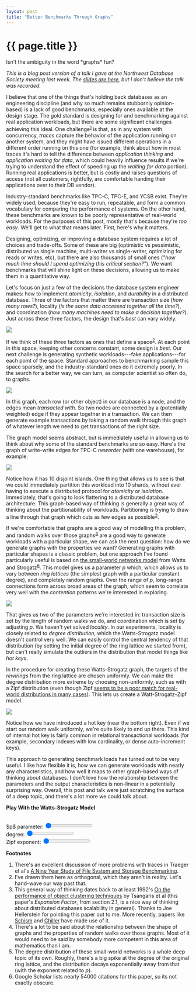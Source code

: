 ```yaml
---
layout: post
title: "Better Benchmarks Through Graphs"
---
```


{{ page.title }}
================

<p class="meta">Isn't the ambiguity in the word *graphs* fun?</p>

<script src="https://polyfill.io/v3/polyfill.min.js?features=es6"></script>
<script>
  MathJax = {
    tex: {inlineMath: [['$', '$'], ['\\(', '\\)']]}
  };
</script>
<script id="MathJax-script" async src="https://cdn.jsdelivr.net/npm/mathjax@3/es5/tex-mml-chtml.js"></script>

*This is a blog post version of a talk I gave at the Northwest Database Society meeting last week. The [slides are here](https://brooker.co.za/blog/resources/nwds_mbrooker_feb_2024.pdf), but I don't believe the talk was recorded.*

I believe that one of the things that's holding back databases as an engineering discipline (and why so much remains stubbornly opinion-based) is a lack of good benchmarks, especially ones available at the design stage. The gold standard is designing for and benchmarking against real application workloads, but there are some significant challenges achieving this ideal. One challenge<sup>[1](#foot1)</sup> is that, as in any system with concurrency, *traces* capture the behavior of the application running on another system, and they might have issued different operations in a different order running on this one (for example, think about how in most traces it's hard to tell the difference between *application thinking* and *application waiting for data*, which could heavily influence results if we're trying to understand the effect of speeding up the *waiting for data* portion). Running real applications is better, but is costly and raises questions of access (not all customers, rightfully, are comfortable handing their applications over to their DB vendor).

Industry-standard benchmarks like TPC-C, TPC-E, and YCSB exist. They're widely used, because they're easy to run, repeatable, and form a common vocabulary for comparing the performance of systems. On the other hand, these benchmarks are known to be poorly representative of real-world workloads. For the purposes of this post, mostly that's because they're *too easy*. We'll get to what that means later. First, here's why it matters.

Designing, optimizing, or improving a database system requires a lot of choices and trade-offs. Some of these are big (optimistic vs pessimistic, distributed vs single machine, multi-writer vs single-writer, optimizing for reads or writes, etc), but there are also thousands of small ones ("*how much time should I spend optimizing this critical section?*"). We want benchmarks that will shine light on these decisions, allowing us to make them in a quantitative way.

Let's focus on just a few of the decisions the database system engineer makes: how to implement *atomicity*, *isolation*, and *durability* in a distributed database. Three of the factors that matter there are transaction size (*how many rows?*), locality (*is the same data accessed together all the time?*), and coordination (*how many machines need to make a decision together?*). Just across these three factors, the design that's *best* can vary widely.

![](/blog/images/wsz_axes.png)

If we think of these three factors as ones that define a space<sup>[2](#foot2)</sup>. At each point in this space, keeping other concerns constant, some design is *best*. Our next challenge is generating synthetic workloads---fake applications---for each point of the space. Standard approaches to benchmarking sample this space sparsely, and the industry-standard ones do it extremely poorly. In the search for a better way, we can turn, as computer scientist so often do, to graphs.

![](/blog/images/wsz_graph.png)

In this graph, each row (or other object) in our database is a node, and the edges mean *transacted with*. So two nodes are connected by a (potentially weighted) edge if they appear together in a transaction. We can then generate example transactions by taking a random walk through this graph of whatever length we need to get transactions of the right size.

The graph model seems abstract, but is immediately useful in allowing us to think about why some of the standard benchmarks are so easy. Here's the graph of write-write edges for TPC-C *neworder* (with one warehouse), for example.

![](/blog/images/wsz_tpcc.png)

Notice how it has 10 disjoint islands. One thing that allows us to see is that we could immediately partition this workload into 10 shards, without ever having to execute a distributed protocol for *atomicity* or *isolation*. Immediately, that's going to look flattering to a distributed database architecture. This graph-based way of thinking is generally a great way of thinking about the partitionability of workloads. Partitioning is trying to draw a line through that graph which cuts as few edges as possible<sup>[3](#foot3)</sup>.

If we're comfortable that graphs are a good way of modelling this problem, and random walks over those graphs<sup>[4](#foot4)</sup> are a good way to generate workloads with a particular shape, we can ask the next question: how do we generate graphs with the properties we want? Generating graphs with particular shapes is a classic problem, but one approach I've found particularly useful is based on [the small-world networks model](http://worrydream.com/refs/Watts-CollectiveDynamicsOfSmallWorldNetworks.pdf) from Watts and Strogatz<sup>[6](#foot6)</sup>. This model gives us a parameter $p$ which, which allows us to vary between *ring lattices* (the simplest graph with a particular constant degree), and completely random graphs. Over the range of $p$, long-range connections form across broad areas of the graph, which seem to correlate very well with the *contention* patterns we're interested in exploring.

![](/blog/images/wsz_ws.png)

That gives us two of the parameters we're interested in: transaction size is set by the length of random walks we do, and coordination which is set by adjusting $p$. We haven't yet solved *locality*. In our experiments, locality is closely related to *degree distribution*, which the Watts-Strogatz model doesn't control very well. We can easily control the central tendency of that distribution (by setting the initial degree of the ring lattice we started from), but can't really simulate the outliers in the distribution that model things like *hot keys*.

In the procedure for creating these Watts-Strogatz graph, the targets of the *rewirings* from the ring lattice are chosen uniformly. We can make the degree distribution more extreme by choosing non-uniformly, such as with a Zipf distribution (even though Zipf [seems to be a poor match for real-world distributions in many cases](https://brooker.co.za/blog/2023/02/07/hot-keys.html)). This lets us create a Watt-Strogatz-Zipf model.

![](/blog/images/wsz_wsz.png)

Notice how we have introduced a hot key (near the bottom right). Even if we start our random walk uniformly, we're quite likely to end up there. This kind of internal hot key is fairly common in relational transactional workloads (for example, secondary indexes with low cardinality, or dense auto-increment keys).

This approach to generating benchmark loads has turned out to be very useful. I like how flexible it is, how we can generate workloads with nearly any characteristics, and how well it maps to other graph-based ways of thinking about databases. I don't love how the relationship between the parameters and the output characteristics is non-linear in a potentially surprising way. Overall, this post and talk were just scratching the surface of a deep topic, and there's a lot more we could talk about.

**Play With the Watts-Strogatz Model**

<!-- Generated by GPT-4 with the prompt: "write an html5/js file that does the following:

large square canvas
draw a 20 node graph, follows the "small world networks" model
add a slider that allows the user to change the value of the p parameter" -->

<div markdown="0">
<canvas id="graphCanvas" width="600" height="600"></canvas><br>
$p$ parameter: <input type="range" id="pSlider" min="0" max="1" step="0.01" value="0"><br>
degree: <input type="range" id="degSlider" min="2" max="10" step="2" value="0"><br>
Zipf exponent: <input type="range" id="zipfSlider" min="1.0" max="2.0" step="0.01" value="0"><br>

<script>
const canvas = document.getElementById('graphCanvas');
const ctx = canvas.getContext('2d');
const slider = document.getElementById('pSlider');
const degSlider = document.getElementById('degSlider');
const zipfSlider = document.getElementById('zipfSlider');
const nodeCount = 20;
const radius = 250; // Radius for nodes layout in a circle
const centerX = canvas.width / 2;
const centerY = canvas.height / 2;

// This is an extremely inefficient O(N^2) way to make Zipf-distributed numbers, but it works OK. This approach
//  is based on generating the empirical CDF, then sampling from it directly using the O(N) method.
function generateZipf(s, N) {
    // Calculate Zipfian constants for normalization
    let c = 0;
    for (let i = 1; i <= N; i++) {
        c += 1.0 / (i ** s);
    }
    c = 1 / c;

    // Generate CDF (cumulative distribution function)
    let cdf = [0]; // CDF starts with 0
    for (let i = 1; i <= N; i++) {
        cdf[i] = cdf[i - 1] + c / (i ** s);
    }

    // Use random number to find corresponding value
    const random = Math.random();
    for (let i = 1; i <= N; i++) {
        if (random <= cdf[i]) {
            return i - 1; // Adjust if you want 0 to N-1 range, otherwise it gives 1 to N
        }
    }
    return N - 1; // In case of rounding errors, return the last element
}

function generateGraph(p, degree, z_exp) {
    let nodes = [];
    let edges = new Map();

    // Initialize nodes and place them in a circle
    for (let i = 0; i < nodeCount; i++) {
        let angle = (i / nodeCount) * 2 * Math.PI;
        nodes.push({
            x: centerX + radius * Math.cos(angle),
            y: centerY + radius * Math.sin(angle),
        });
    }

    // Create a ring lattice with k/2 neighbors each side
    let k = degree; // Number of nearest neighbors (assumed even for simplicity)
    for (let i = 0; i < nodeCount; i++) {
        for (let j = 1; j <= k / 2; j++) {
            let neighbor = (i + j) % nodeCount;
            if (!edges.has(i)) edges.set(i, new Set());
            if (!edges.has(neighbor)) edges.set(neighbor, new Set());
            edges.get(i).add(neighbor);
            edges.get(neighbor).add(i); // Assuming undirected graph
        }
    }

    // Rewire edges with probability p
    edges.forEach((value, key) => {
        value.forEach(neighbor => {
            if (Math.random() < p) {
                let oldNeighbor = neighbor;
                let newNeighbor;
                do {
                    newNeighbor = generateZipf(z_exp, nodeCount);
                } while (newNeighbor === key || edges.get(key).has(newNeighbor));
                edges.get(key).delete(oldNeighbor);
                edges.get(key).add(newNeighbor);
                edges.get(newNeighbor).add(key); // Assuming undirected graph
            }
        });
    });

    return { nodes, edges };
}

function drawGraph(graph) {
    ctx.clearRect(0, 0, canvas.width, canvas.height); // Clear the canvas

    // Draw edges
    graph.edges.forEach((value, key) => {
        value.forEach(neighbor => {
            ctx.beginPath();
            ctx.moveTo(graph.nodes[key].x, graph.nodes[key].y);
            ctx.lineTo(graph.nodes[neighbor].x, graph.nodes[neighbor].y);
            ctx.stroke();
        });
    });

    // Draw nodes
    graph.nodes.forEach(node => {
        ctx.beginPath();
        ctx.arc(node.x, node.y, 5, 0, 2 * Math.PI);
        ctx.fill();
    });
}

function updateGraph() {
    const p = parseFloat(slider.value);
    const degree = parseInt(degSlider.value);
    const z_exp = parseFloat(zipfSlider.value);
    const graph = generateGraph(p, degree, z_exp);
    drawGraph(graph);
}

slider.addEventListener('input', updateGraph);
degSlider.addEventListener('input', updateGraph);
zipfSlider.addEventListener('input', updateGraph);

// Initial drawing
updateGraph();
</script>
</div>

**Footnotes**

1. <a name="foot1"></a> There's an excellent discussion of more problems with traces in Traeger et al's [A Nine Year Study of File System and Storage Benchmarking](https://www.fsl.cs.sunysb.edu/docs/fsbench/fsbench-tr.html#sec:traces).
2. <a name="foot2"></a> I've drawn them here as orthogonal, which they aren't in reality. Let's hand-wave our way past that.
3. <a name="foot3"></a> This general way of thinking dates back to at least 1992's [On the performance of object clustering techniques](https://dl.acm.org/doi/pdf/10.1145/130283.130308) by Tsangaris et al (this paper's *Expansion Factor*, from section 2.1, is a nice way of thinking about distributed databases scalability in general). Thanks to Joe Hellerstein for pointing this paper out to me. More recently, papers like [Schism](https://dl.acm.org/doi/10.14778/1920841.1920853) and [Chiller](https://dl.acm.org/doi/abs/10.1145/3471485.3471490) have made use of it.
4. <a name="foot4"></a> There's a lot to be said about the relationship between the shape of graphs and the properties of random walks over those graphs. Most of it would need to be said by somebody more competent in this area of mathematics than I am.
5. <a name="foot5"></a> The degree distribution of these small-world networks is a whole deep topic of its own. Roughly, there's a big spike at the degree of the original ring lattice, and the distribution decays exponentially away from that (with the exponent related to $p$).
6. <a name="foot6"></a> Google Scholar lists nearly 54000 citations for this paper, so its not exactly obscure.